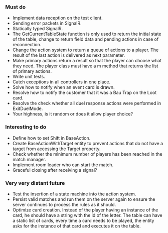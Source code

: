 ### Must do

- Implement data reception on the test client.
- Sending error packets in SignalR.
- Statically typed SignalR.
- The GetCurrentTableState function is only used to return the initial state of the table, change to return field data and pending actions in case of reconnection.
- Change the action system to return a queue of actions to a player. The result of the last action is delivered as
next parameter.
- Make primary actions return a result so that the player can choose what they need. The player class must have a m
 method that returns the list of primary actions.
- Write unit tests.
- Catch exceptions in all controllers in one place.
- Solve how to notify when an event card is drawn.
- Resolve how to notify the customer that it was a Bau Trap on the Loot card.
- Resolve the check whether all duel response actions were performed in ExitDuelMode.
- Your highness, is it random or does it allow player choice?

### Interesting to do

- Define how to set Shift in BaseAction.
- Create BaseActionWithTarget entity to prevent actions that do not have a target from accessing the Target property.
- Check whether the minimum number of players has been reached in the match manager.
- Implement room leader who can start the match.
- Graceful closing after receiving a signal?

### Very very distant future

- Test the insertion of a state machine into the action system.
- Persist valid matches and run them on the server again to ensure the server continues to process the rules as it should.
- Optimize card creation. Instead of the player having an instance of the card, he should have a string with the id
 of the letter. The table can have a static list of cards, every time a card needs to be played, the
 entity asks for the instance of that card and executes it on the table.
